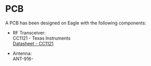 # PCB
A PCB has been designed on Eagle with the following components:        
* RF Transceiver:      
CC1121 - Texas Instruments        
[Datasheet - CC1121](https://www.ti.com/lit/ds/swrs111f/swrs111f.pdf?ts=1603287573940&ref_url=https%253A%252F%252Fwww.google.com%252F)       

* Antenna:     
ANT-916-
